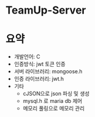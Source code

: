 # TeamUp-Server

# 요약
- 개발언어: C
- 인증방식: jwt 토큰 인증
- 서버 라이브러리: mongoose.h
- 인증 라이브러리: jwt.h
- 기타
  - cJSON으로 json 파싱 및 생성
  - mysql.h 로 maria db 제어
  - 메모리 풀링으로 메모리 관리

